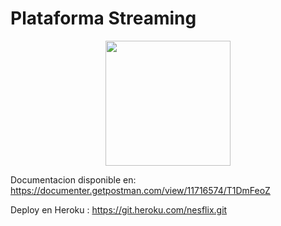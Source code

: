 # Plataforma Streaming

<p align="center">
  <img width="200" height="200" src="https://user-images.githubusercontent.com/63796774/88346427-af2e9500-cd1e-11ea-8dd4-9d13e4f3f61a.gif">
</p>

Documentacion disponible en: https://documenter.getpostman.com/view/11716574/T1DmFeoZ

Deploy en Heroku :  https://git.heroku.com/nesflix.git

